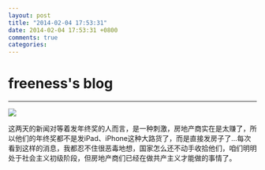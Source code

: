 ```yaml
---
layout: post
title: "2014-02-04 17:53:31"
date: 2014-02-04 17:53:31 +0800
comments: true
categories: 
---
```


# freeness's blog

----------

![](http://okqmqrbgo.bkt.clouddn.com/201402041753311.jpg)

>
这两天的新闻对等着发年终奖的人而言，是一种刺激，房地产商实在是太赚了，所以他们的年终奖都不是发iPad、iPhone这种大路货了，而是直接发房子了…每次看到这样的消息，我都忍不住很恶毒地想，国家怎么还不动手收拾他们，咱们明明处于社会主义初级阶段，但房地产商们已经在做共产主义才能做的事情了。